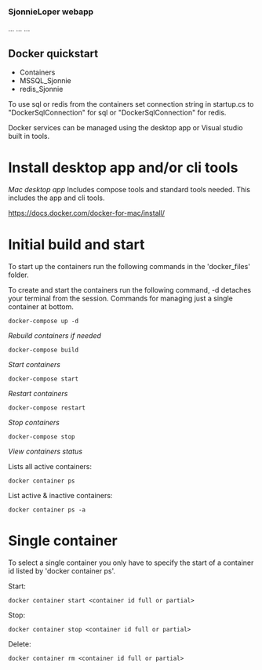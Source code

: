 ### SjonnieLoper webapp ###


...
...
...

## Docker quickstart ##


- Containers
 - MSSQL_Sjonnie
 - redis_Sjonnie

To use sql or redis from the containers set connection string in startup.cs to
"DockerSqlConnection" for sql or "DockerSqlConnection" for redis.


Docker services can be managed using the desktop app or Visual studio built in tools.


# Install desktop app and/or  cli tools #


*Mac desktop app*
Includes compose tools and standard tools needed.
This includes the app and cli tools.

https://docs.docker.com/docker-for-mac/install/



# Initial build and start #


To start up the containers run the following commands in the 'docker_files' folder.

To create and start the containers run the following command, -d detaches
your terminal from the session. Commands for managing just a single container at bottom.

```
docker-compose up -d
```

*Rebuild containers if needed*

```
docker-compose build
```

*Start containers*

```
docker-compose start
```

*Restart containers*

```
docker-compose restart
```

*Stop containers*

```
docker-compose stop
```

*View containers status*

Lists all active containers:
```
docker container ps
```

List active & inactive containers:

```
docker container ps -a
```

# Single container #

To select a single container you only have to specify
the start of a container id listed by 'docker container ps'.

Start:
```
docker container start <container id full or partial>
```
Stop:
```
docker container stop <container id full or partial>
```
Delete:
```
docker container rm <container id full or partial>
```
